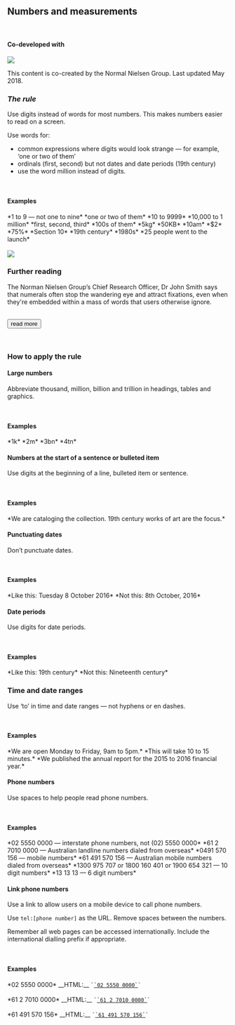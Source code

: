 ## Numbers and measurements 

<br>
<article class="sm-basic-breakoutbox">
    <div class="col-md-12">
        <h4>Co-developed with</h4>  
    </div>
    <div class="col-md-3 breakoutbox-image">
        <img src="/assets/img/users-logo-dva.png">
    </div>
    <div class="col-md-9 breakoutbox-text">
        <p>This content is co-created by the Normal Nielsen Group. Last updated May 2018.</p>
    </div>
</article>

### _The rule_
Use digits instead of words for most numbers. This makes numbers easier to read on a screen.

Use words for:
- common expressions where digits would look strange — for example, ‘one or two of them’
- ordinals (first, second) but not dates and date periods (19th century)
- use the word million instead of digits.

<br>
<article class="sm-basic-example">
<h4>Examples</h4>
*1 to 9 — not one to nine*  
*one or two of them*  
*10 to 9999*  
*10,000 to 1 million*  
*first, second, third*  
*100s of them*  
*5kg*  
*50KB*  
*10am*  
*$2*  
*75%*  
*Section 10*  
*19th century*  
*1980s*  
*25 people went to the launch*  
</article>

<br>
<article class="sm-basic-breakoutbox">
    <div class="col-md-3 breakoutbox-image__blogpost">
        <img src="/assets/img/numbers-blog.png">
    </div>
    <div class="col-md-9 breakoutbox-text">
        <h3><b>Further reading</b></h3>
        <p>The Norman Nielsen Group’s Chief Research Officer, Dr John Smith says that numerals often stop the wandering eye and attract fixations, even when they're embedded within a mass of words that users otherwise ignore.</p>
        <br>
        <form action="/numbers-2/blog-post/"><button type="submit" value="" class="au-btn">read more</button></form>
        <br>
    </div>
</article>

### How to apply the rule 
#### Large numbers
Abbreviate thousand, million, billion and trillion in headings, tables and graphics.

<br>
<article class="sm-basic-example">
<h4>Examples</h4>
*1k*  
*2m*  
*3bn*  
*4tn*  
</article>

#### Numbers at the start of a sentence or bulleted item
Use digits at the beginning of a line, bulleted item or sentence.

<br>
<article class="sm-basic-example">
<h4>Examples</h4>
*We are cataloging the collection. 19th century works of art are the focus.*
</article>

#### Punctuating dates 
Don’t punctuate dates.

<br>
<article class="sm-basic-example">
<h4>Examples</h4>
*Like this: Tuesday 8 October 2016*  
*Not this: 8th October, 2016*  
</article>

#### Date periods
Use digits for date periods.

<br>
<article class="sm-basic-example">
<h4>Examples</h4>
*Like this: 19th century*  
*Not this: Nineteenth century*  
</article>

### Time and date ranges
Use ‘to’ in time and date ranges — not hyphens or en dashes.

<br>
<article class="sm-basic-example">
<h4>Examples</h4>
*We are open Monday to Friday, 9am to 5pm.*  
*This will take 10 to 15 minutes.*  
*We published the annual report for the 2015 to 2016 financial year.*  
</article>

#### Phone numbers
Use spaces to help people read phone numbers.

<br>
<article class="sm-basic-example">
<h4>Examples</h4>
*02 5550 0000 — interstate phone numbers, not (02) 5550 0000*  
*61 2 7010 0000 — Australian landline numbers dialed from overseas*  
*0491 570 156 — mobile numbers*  
*61 491 570 156 — Australian mobile numbers dialed from overseas*  
*1300 975 707 or 1800 160 401 or 1900 654 321 — 10 digit numbers*  
*13 13 13 — 6 digit numbers*  
</article>

#### Link phone numbers
Use a link to allow users on a mobile device to call phone numbers.

Use `tel:[phone number]` as the URL. Remove spaces between the numbers.

Remember all web pages can be accessed internationally. Include the international dialling prefix if appropriate.

<br>
<article class="sm-basic-example">
<h4>Examples</h4>
*02 5550 0000*  
__HTML:__  
<code>`<a href="tel:0255500000">`02 5550 0000`</a>`</code>
<br>
<br>
*61 2 7010 0000*  
__HTML:__  
<code>`<a href="tel:61270100000">`61 2 7010 0000`</a>`</code>
<br>
<br>
*61 491 570 156*  
__HTML:__  
<code>`<a href="tel:61491570156">`61 491 570 156`</a>`</code>
</article>